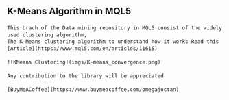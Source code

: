 ## K-Means Algorithm in MQL5 
    This brach of the Data mining repository in MQL5 consist of the widely used clustering algorithm,
    The K-Means clustering algorithm to understand how it works Read this [Article](https://www.mql5.com/en/articles/11615)
    
    ![KMeans Clustering](imgs/K-means_convergence.png)

    Any contribution to the library will be appreciated

    [BuyMeACoffee](https://www.buymeacoffee.com/omegajoctan)